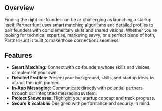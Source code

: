 ## Overview
Finding the right co-founder can be as challenging as launching a startup itself. PartnerHunt uses smart matching algorithms and detailed profiles to pair founders with complementary skills and shared visions. Whether you're looking for technical expertise, marketing savvy, or a perfect blend of both, PartnerHunt is built to make those connections seamless.

## Features
- **Smart Matching:** Connect with co-founders whose skills and visions complement your own.
- **Detailed Profiles:** Present your background, skills, and startup ideas to attract the right partner.
- **In-App Messaging:** Communicate directly with potential partners through our integrated messaging system.
- **Project Showcases:** Highlight your startup concept and track progress.
- **Secure & Scalable:** Designed with performance and security in mind.